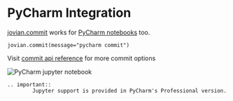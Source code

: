 # PyCharm Integration

[jovian.commit](../user-guide/upload) works for [PyCharm notebooks](https://www.jetbrains.com/help/pycharm/jupyter-notebook-support.html) too.

```
jovian.commit(message="pycharm commit")
```

Visit [commit api reference](../api-reference/commit) for more commit options

<img src="https://imgur.com/Ceoc4I1.png" class="screenshot" alt="PyCharm jupyter notebook" />

```eval_rst
.. important::
        Jupyter support is provided in PyCharm's Professional version.
```
